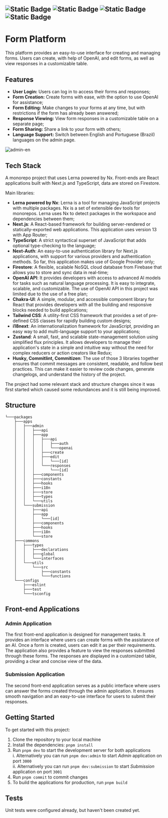 ![Static Badge](https://img.shields.io/badge/pnpm-v7.0.0-red)
![Static Badge](https://img.shields.io/badge/next.js-v13.4.12-green)
![Static Badge](https://img.shields.io/badge/typescript-v5.1.6-blue)
![Static Badge](https://img.shields.io/badge/lerna-v7.1.0-yellow)
---

# Form Platform

This platform provides an easy-to-use interface for creating and managing forms. Users can create, with help of OpenAI, and edit forms, as well as view responses in a customizable table.

## Features
- **User Login:** Users can log in to access their forms and responses;
- **Form Creation:** Create forms with ease, with the option to use OpenAI for assistance;
- **Form Editing:** Make changes to your forms at any time, but with restrictions if the form has already been answered;
- **Response Viewing:** View form responses in a customizable table on a separate page;
- **Form Sharing:** Share a link to your form with others;
- **Language Support:** Switch between English and Portuguese (Brazil) languages on the admin page.

![admin-en](https://github.com/ammtsz/forms/assets/66788932/7d636c0b-9d0f-4a80-acb6-a7bd2fe959b9)

## Tech Stack

A monorepo project that uses Lerna powered by Nx. Front-ends are React applications built with Next.js and TypeScript, data are stored on Firestore.

Main libraries:

- **Lerna powered by Nx**: Lerna is a tool for managing JavaScript projects with multiple packages. Nx is a set of extensible dev tools for monorepos. Lerna uses Nx to detect packages in the workspace and dependencies between them;
- **Next.js**: A React-based framework for building server-rendered or statically-exported web applications. This application uses version 13 with App Router;
- **TypeScript**: A strict syntactical superset of JavaScript that adds optional type-checking to the language;
- **Next-Auth**: An easy-to-use authentication library for Next.js applications, with support for various providers and authentication methods. So far, this application makes use of Google Provider only;
- **Firestore**: A flexible, scalable NoSQL cloud database from Firebase that allows you to store and sync data in real-time;
- **OpenAI API**: It provides developers with access to advanced AI models for tasks such as natural language processing. It is easy to integrate, scalable, and customizable. The use of OpenAI API in this project was limited due to the use of a free plan;
- **Chakra-UI**: A simple, modular, and accessible component library for React that provides developers with all the building and responsive blocks needed to build applications;
- **Tailwind CSS**: A utility-first CSS framework that provides a set of pre-defined CSS classes for rapidly building custom designs;
- **i18next**: An internationalization framework for JavaScript, providing an easy way to add multi-language support to your applications;
- **Zustand**: A small, fast, and scalable state-management solution using simplified flux principles. It allows developers to manage their application's state in a simple and intuitive way without the need for complex reducers or action creators like Redux;
- **Husky, Commitlint, Commitizen**: The use of those 3 libraries together ensures that commit messages are consistent, readable, and follow best practices. This can make it easier to review code changes, generate changelogs, and understand the history of the project.

The project had some relevant stack and structure changes since it was first started which caused some redundances and it is still being improved.

## Structure
```
└───packages
    ├───apps
    │   ├───admin
    │   │   ├───api
    │   │   ├───app
    │   │   │   ├───api
    │   │   │   │   ├───auth
    │   │   │   │   └───openai
    │   │   │   ├───create
    │   │   │   ├───edit
    │   │   │   │   └───[id]
    │   │   │   └───responses
    │   │   │       └───[id]
    │   │   ├───components
    │   │   ├───constants
    │   │   ├───hooks
    │   │   ├───i18n
    │   │   ├───store
    │   │   ├───types
    │   │   └───utils
    │   └───submission
    │       ├───api
    │       ├───app
    │       │   └───[id]
    │       ├───components
    │       ├───hooks
    │       ├───i18n
    │       └───store
    ├───commons
    │   ├───types
    │   │   ├───declarations
    │   │   ├───global
    │   │   └───interfaces
    │   └───utils
    │       └───src
    │           ├───constants
    │           └───functions
    └───configs
        ├───eslint
        ├───test
        └───tsconfig
```

## Front-end Applications

### Admin Application

The first front-end application is designed for management tasks. It provides an interface where users can create forms with the assistance of an AI. Once a form is created, users can edit it as per their requirements. The application also provides a feature to view the responses submitted through these forms. The responses are displayed in a customized table, providing a clear and concise view of the data.


### Submission Application

The second front-end application serves as a public interface where users can answer the forms created through the admin application. It ensures smooth navigation and an easy-to-use interface for users to submit their responses.

## Getting Started

To get started with this project:

1. Clone the repository to your local machine
2. Install the dependencies: `pnpm install`
3. Run `pnpm dev` to start the development server for both applications\
            i.  Alternatively you can run `pnpm dev:admin` to start *Admin* application on port `3000`\
            ii. Alternatively you can run `pnpm dev:submission` to start *Submission* application on port `3001`
4. Run `pnpm commit` to commit changes
5. To build the applications for production, run `pnpm build`

## Tests
Unit tests were configured already, but haven't been created yet.   
